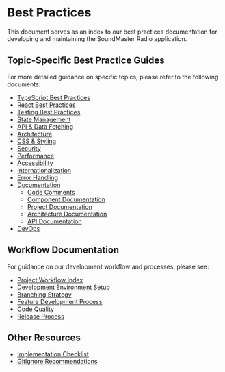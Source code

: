 
# Best Practices

This document serves as an index to our best practices documentation for developing and maintaining the SoundMaster Radio application.

## Topic-Specific Best Practice Guides

For more detailed guidance on specific topics, please refer to the following documents:

- [TypeScript Best Practices](./best-practices/TYPESCRIPT.md)
- [React Best Practices](./best-practices/REACT.md)
- [Testing Best Practices](./best-practices/TESTING.md)
- [State Management](./best-practices/STATE_MANAGEMENT.md)
- [API & Data Fetching](./best-practices/API_DATA_FETCHING.md)
- [Architecture](./best-practices/ARCHITECTURE.md)
- [CSS & Styling](./best-practices/CSS_STYLING.md)
- [Security](./best-practices/SECURITY.md)
- [Performance](./best-practices/PERFORMANCE.md)
- [Accessibility](./best-practices/ACCESSIBILITY.md)
- [Internationalization](./best-practices/INTERNATIONALIZATION.md)
- [Error Handling](./best-practices/ERROR_HANDLING.md)
- [Documentation](./best-practices/DOCUMENTATION.md)
  - [Code Comments](./best-practices/documentation/CODE_COMMENTS.md)
  - [Component Documentation](./best-practices/documentation/COMPONENT_DOCUMENTATION.md)
  - [Project Documentation](./best-practices/documentation/PROJECT_DOCUMENTATION.md)
  - [Architecture Documentation](./best-practices/documentation/ARCHITECTURE_DOCUMENTATION.md)
  - [API Documentation](./best-practices/documentation/API_DOCUMENTATION.md)
- [DevOps](./best-practices/DEVOPS.md)

## Workflow Documentation

For guidance on our development workflow and processes, please see:

- [Project Workflow Index](./workflow/INDEX.md)
- [Development Environment Setup](./workflow/DEVELOPMENT_ENVIRONMENT.md)
- [Branching Strategy](./workflow/BRANCHING_STRATEGY.md)
- [Feature Development Process](./workflow/FEATURE_DEVELOPMENT.md)
- [Code Quality](./workflow/CODE_QUALITY.md)
- [Release Process](./workflow/RELEASE_PROCESS.md)

## Other Resources

- [Implementation Checklist](./IMPLEMENTATION_CHECKLIST.md)
- [GitIgnore Recommendations](./GITIGNORE_RECOMMENDATIONS.md)
